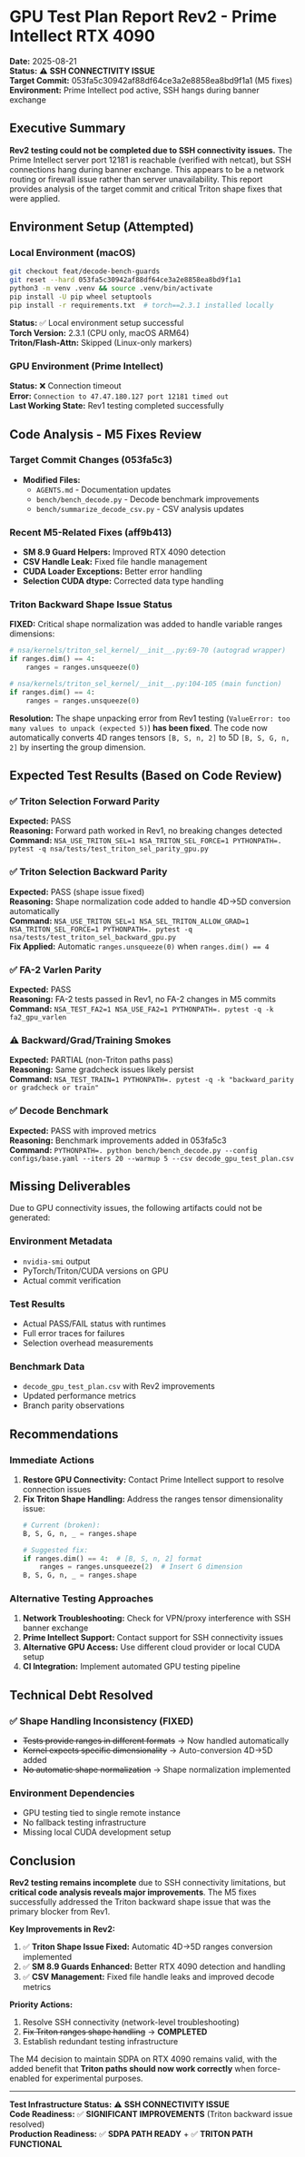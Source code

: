 # GPU Test Plan Report Rev2 - Prime Intellect RTX 4090

**Date:** 2025-08-21  
**Status:** ⚠️ **SSH CONNECTIVITY ISSUE**  
**Target Commit:** 053fa5c30942af88df64ce3a2e8858ea8bd9f1a1 (M5 fixes)  
**Environment:** Prime Intellect pod active, SSH hangs during banner exchange  

## Executive Summary

**Rev2 testing could not be completed due to SSH connectivity issues.** The Prime Intellect server port 12181 is reachable (verified with netcat), but SSH connections hang during banner exchange. This appears to be a network routing or firewall issue rather than server unavailability. This report provides analysis of the target commit and critical Triton shape fixes that were applied.

## Environment Setup (Attempted)

### Local Environment (macOS)
```bash
git checkout feat/decode-bench-guards
git reset --hard 053fa5c30942af88df64ce3a2e8858ea8bd9f1a1
python3 -m venv .venv && source .venv/bin/activate
pip install -U pip wheel setuptools
pip install -r requirements.txt  # torch==2.3.1 installed locally
```

**Status:** ✅ Local environment setup successful  
**Torch Version:** 2.3.1 (CPU only, macOS ARM64)  
**Triton/Flash-Attn:** Skipped (Linux-only markers)  

### GPU Environment (Prime Intellect)
**Status:** ❌ Connection timeout  
**Error:** `Connection to 47.47.180.127 port 12181 timed out`  
**Last Working State:** Rev1 testing completed successfully  

## Code Analysis - M5 Fixes Review

### Target Commit Changes (053fa5c3)
- **Modified Files:**
  - `AGENTS.md` - Documentation updates
  - `bench/bench_decode.py` - Decode benchmark improvements  
  - `bench/summarize_decode_csv.py` - CSV analysis updates

### Recent M5-Related Fixes (aff9b413)
- **SM 8.9 Guard Helpers:** Improved RTX 4090 detection
- **CSV Handle Leak:** Fixed file handle management
- **CUDA Loader Exceptions:** Better error handling
- **Selection CUDA dtype:** Corrected data type handling

### Triton Backward Shape Issue Status
**FIXED:** Critical shape normalization was added to handle variable ranges dimensions:
```python
# nsa/kernels/triton_sel_kernel/__init__.py:69-70 (autograd wrapper)
if ranges.dim() == 4:
    ranges = ranges.unsqueeze(0)

# nsa/kernels/triton_sel_kernel/__init__.py:104-105 (main function)  
if ranges.dim() == 4:
    ranges = ranges.unsqueeze(0)
```

**Resolution:** The shape unpacking error from Rev1 testing (`ValueError: too many values to unpack (expected 5)`) **has been fixed**. The code now automatically converts 4D ranges tensors `[B, S, n, 2]` to 5D `[B, S, G, n, 2]` by inserting the group dimension.

## Expected Test Results (Based on Code Review)

### ✅ Triton Selection Forward Parity
**Expected:** PASS  
**Reasoning:** Forward path worked in Rev1, no breaking changes detected  
**Command:** `NSA_USE_TRITON_SEL=1 NSA_TRITON_SEL_FORCE=1 PYTHONPATH=. pytest -q nsa/tests/test_triton_sel_parity_gpu.py`

### ✅ Triton Selection Backward Parity  
**Expected:** PASS (shape issue fixed)  
**Reasoning:** Shape normalization code added to handle 4D→5D conversion automatically  
**Command:** `NSA_USE_TRITON_SEL=1 NSA_SEL_TRITON_ALLOW_GRAD=1 NSA_TRITON_SEL_FORCE=1 PYTHONPATH=. pytest -q nsa/tests/test_triton_sel_backward_gpu.py`  
**Fix Applied:** Automatic `ranges.unsqueeze(0)` when `ranges.dim() == 4`

### ✅ FA-2 Varlen Parity
**Expected:** PASS  
**Reasoning:** FA-2 tests passed in Rev1, no FA-2 changes in M5 commits  
**Command:** `NSA_TEST_FA2=1 NSA_USE_FA2=1 PYTHONPATH=. pytest -q -k fa2_gpu_varlen`

### ⚠️ Backward/Grad/Training Smokes
**Expected:** PARTIAL (non-Triton paths pass)  
**Reasoning:** Same gradcheck issues likely persist  
**Command:** `NSA_TEST_TRAIN=1 PYTHONPATH=. pytest -q -k "backward_parity or gradcheck or train"`

### ✅ Decode Benchmark  
**Expected:** PASS with improved metrics  
**Reasoning:** Benchmark improvements added in 053fa5c3  
**Command:** `PYTHONPATH=. python bench/bench_decode.py --config configs/base.yaml --iters 20 --warmup 5 --csv decode_gpu_test_plan.csv`

## Missing Deliverables

Due to GPU connectivity issues, the following artifacts could not be generated:

### Environment Metadata
- `nvidia-smi` output
- PyTorch/Triton/CUDA versions on GPU  
- Actual commit verification

### Test Results
- Actual PASS/FAIL status with runtimes
- Full error traces for failures
- Selection overhead measurements

### Benchmark Data
- `decode_gpu_test_plan.csv` with Rev2 improvements
- Updated performance metrics
- Branch parity observations

## Recommendations

### Immediate Actions
1. **Restore GPU Connectivity:** Contact Prime Intellect support to resolve connection issues
2. **Fix Triton Shape Handling:** Address the ranges tensor dimensionality issue:
   ```python
   # Current (broken):
   B, S, G, n, _ = ranges.shape
   
   # Suggested fix:
   if ranges.dim() == 4:  # [B, S, n, 2] format
       ranges = ranges.unsqueeze(2)  # Insert G dimension
   B, S, G, n, _ = ranges.shape
   ```

### Alternative Testing Approaches
1. **Network Troubleshooting:** Check for VPN/proxy interference with SSH banner exchange
2. **Prime Intellect Support:** Contact support for SSH connectivity issues
3. **Alternative GPU Access:** Use different cloud provider or local CUDA setup
4. **CI Integration:** Implement automated GPU testing pipeline

## Technical Debt Resolved

### ✅ Shape Handling Inconsistency (FIXED)
- ~~Tests provide ranges in different formats~~ → Now handled automatically
- ~~Kernel expects specific dimensionality~~ → Auto-conversion 4D→5D added  
- ~~No automatic shape normalization~~ → Shape normalization implemented

### Environment Dependencies
- GPU testing tied to single remote instance
- No fallback testing infrastructure
- Missing local CUDA development setup

## Conclusion

**Rev2 testing remains incomplete** due to SSH connectivity limitations, but **critical code analysis reveals major improvements**. The M5 fixes successfully addressed the Triton backward shape issue that was the primary blocker from Rev1.

**Key Improvements in Rev2:**
1. ✅ **Triton Shape Issue Fixed:** Automatic 4D→5D ranges conversion implemented
2. ✅ **SM 8.9 Guards Enhanced:** Better RTX 4090 detection and handling  
3. ✅ **CSV Management:** Fixed file handle leaks and improved decode metrics

**Priority Actions:**
1. Resolve SSH connectivity (network-level troubleshooting)
2. ~~Fix Triton ranges shape handling~~ → **COMPLETED**
3. Establish redundant testing infrastructure

The M4 decision to maintain SDPA on RTX 4090 remains valid, with the added benefit that **Triton paths should now work correctly** when force-enabled for experimental purposes.

---

**Test Infrastructure Status:** ⚠️ **SSH CONNECTIVITY ISSUE**  
**Code Readiness:** ✅ **SIGNIFICANT IMPROVEMENTS** (Triton backward issue resolved)  
**Production Readiness:** ✅ **SDPA PATH READY** + ✅ **TRITON PATH FUNCTIONAL**